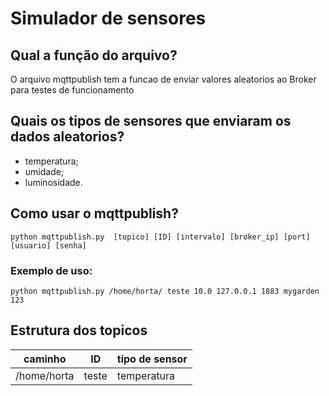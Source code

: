 # Simulador de sensores

## Qual a função do arquivo?
<p> O arquivo mqttpublish tem a funcao de enviar valores aleatorios ao Broker para testes de funcionamento</p>

## Quais os tipos de sensores que enviaram os dados aleatorios?
- temperatura;
- umidade;
- luminosidade.

## Como usar o mqttpublish?
```
python mqttpublish.py  [topico] [ID] [intervalo] [broker_ip] [port] [usuario] [senha]
```

### Exemplo de uso:
```
python mqttpublish.py /home/horta/ teste 10.0 127.0.0.1 1883 mygarden 123
```

## Estrutura dos topicos
|   caminho   |   ID  | tipo de sensor |
|-------------|-------|----------------|
| /home/horta | teste | temperatura    |
